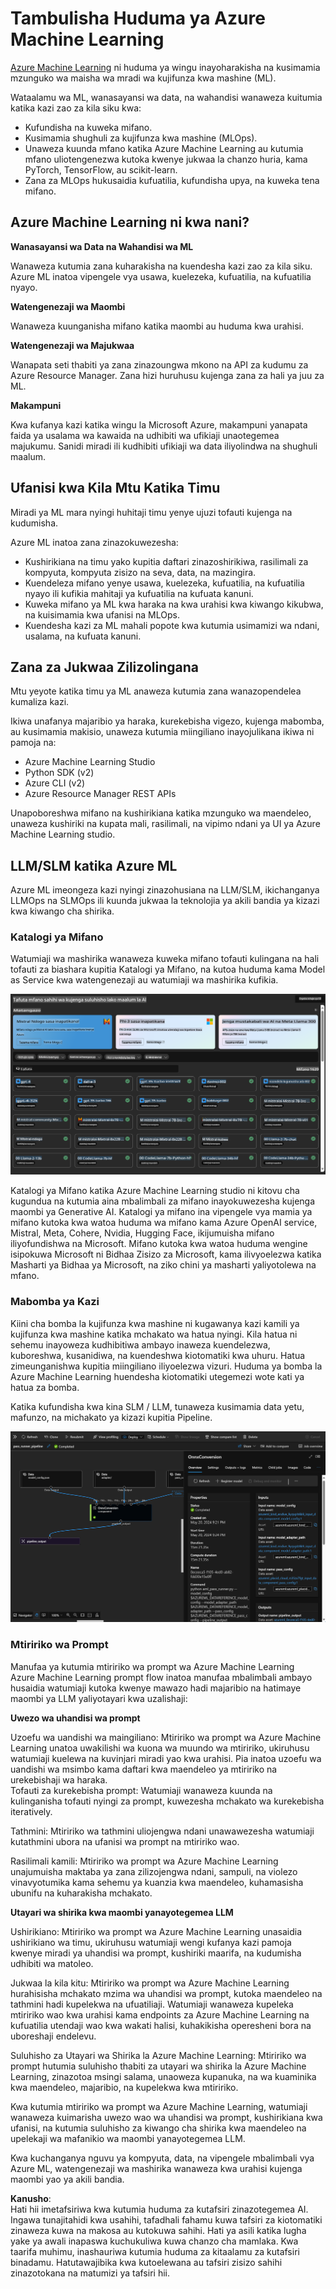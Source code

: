 # **Tambulisha Huduma ya Azure Machine Learning**

[Azure Machine Learning](https://ml.azure.com?WT.mc_id=aiml-138114-kinfeylo) ni huduma ya wingu inayoharakisha na kusimamia mzunguko wa maisha wa mradi wa kujifunza kwa mashine (ML).

Wataalamu wa ML, wanasayansi wa data, na wahandisi wanaweza kuitumia katika kazi zao za kila siku kwa:

- Kufundisha na kuweka mifano.
- Kusimamia shughuli za kujifunza kwa mashine (MLOps).
- Unaweza kuunda mfano katika Azure Machine Learning au kutumia mfano uliotengenezwa kutoka kwenye jukwaa la chanzo huria, kama PyTorch, TensorFlow, au scikit-learn.
- Zana za MLOps hukusaidia kufuatilia, kufundisha upya, na kuweka tena mifano.

## Azure Machine Learning ni kwa nani?

**Wanasayansi wa Data na Wahandisi wa ML**

Wanaweza kutumia zana kuharakisha na kuendesha kazi zao za kila siku.
Azure ML inatoa vipengele vya usawa, kuelezeka, kufuatilia, na kufuatilia nyayo.

**Watengenezaji wa Maombi**

Wanaweza kuunganisha mifano katika maombi au huduma kwa urahisi.

**Watengenezaji wa Majukwaa**

Wanapata seti thabiti ya zana zinazoungwa mkono na API za kudumu za Azure Resource Manager.
Zana hizi huruhusu kujenga zana za hali ya juu za ML.

**Makampuni**

Kwa kufanya kazi katika wingu la Microsoft Azure, makampuni yanapata faida ya usalama wa kawaida na udhibiti wa ufikiaji unaotegemea majukumu.
Sanidi miradi ili kudhibiti ufikiaji wa data iliyolindwa na shughuli maalum.

## Ufanisi kwa Kila Mtu Katika Timu

Miradi ya ML mara nyingi huhitaji timu yenye ujuzi tofauti kujenga na kudumisha.

Azure ML inatoa zana zinazokuwezesha:
- Kushirikiana na timu yako kupitia daftari zinazoshirikiwa, rasilimali za kompyuta, kompyuta zisizo na seva, data, na mazingira.
- Kuendeleza mifano yenye usawa, kuelezeka, kufuatilia, na kufuatilia nyayo ili kufikia mahitaji ya kufuatilia na kufuata kanuni.
- Kuweka mifano ya ML kwa haraka na kwa urahisi kwa kiwango kikubwa, na kuisimamia kwa ufanisi na MLOps.
- Kuendesha kazi za ML mahali popote kwa kutumia usimamizi wa ndani, usalama, na kufuata kanuni.

## Zana za Jukwaa Zilizolingana

Mtu yeyote katika timu ya ML anaweza kutumia zana wanazopendelea kumaliza kazi.

Ikiwa unafanya majaribio ya haraka, kurekebisha vigezo, kujenga mabomba, au kusimamia makisio, unaweza kutumia miingiliano inayojulikana ikiwa ni pamoja na:
- Azure Machine Learning Studio
- Python SDK (v2)
- Azure CLI (v2)
- Azure Resource Manager REST APIs

Unapoboreshwa mifano na kushirikiana katika mzunguko wa maendeleo, unaweza kushiriki na kupata mali, rasilimali, na vipimo ndani ya UI ya Azure Machine Learning studio.

## **LLM/SLM katika Azure ML**

Azure ML imeongeza kazi nyingi zinazohusiana na LLM/SLM, ikichanganya LLMOps na SLMOps ili kuunda jukwaa la teknolojia ya akili bandia ya kizazi kwa kiwango cha shirika.

### **Katalogi ya Mifano**

Watumiaji wa mashirika wanaweza kuweka mifano tofauti kulingana na hali tofauti za biashara kupitia Katalogi ya Mifano, na kutoa huduma kama Model as Service kwa watengenezaji au watumiaji wa mashirika kufikia.

![models](../../../../translated_images/models.2450411eac222e539ffb55785a8f550d01be1030bd8eb67c9c4f9ae4ca5d64be.sw.png)

Katalogi ya Mifano katika Azure Machine Learning studio ni kitovu cha kugundua na kutumia aina mbalimbali za mifano inayokuwezesha kujenga maombi ya Generative AI. Katalogi ya mifano ina vipengele vya mamia ya mifano kutoka kwa watoa huduma wa mifano kama Azure OpenAI service, Mistral, Meta, Cohere, Nvidia, Hugging Face, ikijumuisha mifano iliyofundishwa na Microsoft. Mifano kutoka kwa watoa huduma wengine isipokuwa Microsoft ni Bidhaa Zisizo za Microsoft, kama ilivyoelezwa katika Masharti ya Bidhaa ya Microsoft, na ziko chini ya masharti yaliyotolewa na mfano.

### **Mabomba ya Kazi**

Kiini cha bomba la kujifunza kwa mashine ni kugawanya kazi kamili ya kujifunza kwa mashine katika mchakato wa hatua nyingi. Kila hatua ni sehemu inayoweza kudhibitiwa ambayo inaweza kuendelezwa, kuboreshwa, kusanidiwa, na kuendeshwa kiotomatiki kwa uhuru. Hatua zimeunganishwa kupitia miingiliano iliyoelezwa vizuri. Huduma ya bomba la Azure Machine Learning huendesha kiotomatiki utegemezi wote kati ya hatua za bomba.

Katika kufundisha kwa kina SLM / LLM, tunaweza kusimamia data yetu, mafunzo, na michakato ya kizazi kupitia Pipeline.

![finetuning](../../../../translated_images/finetuning.b52e4aa971dfd8d3c668db913a2b419380533bd3a920d227ec19c078b7b3f309.sw.png)

### **Mtiririko wa Prompt**

Manufaa ya kutumia mtiririko wa prompt wa Azure Machine Learning  
Azure Machine Learning prompt flow inatoa manufaa mbalimbali ambayo husaidia watumiaji kutoka kwenye mawazo hadi majaribio na hatimaye maombi ya LLM yaliyotayari kwa uzalishaji:

**Uwezo wa uhandisi wa prompt**

Uzoefu wa uandishi wa maingiliano: Mtiririko wa prompt wa Azure Machine Learning unatoa uwakilishi wa kuona wa muundo wa mtiririko, ukiruhusu watumiaji kuelewa na kuvinjari miradi yao kwa urahisi. Pia inatoa uzoefu wa uandishi wa msimbo kama daftari kwa maendeleo ya mtiririko na urekebishaji wa haraka.  
Tofauti za kurekebisha prompt: Watumiaji wanaweza kuunda na kulinganisha tofauti nyingi za prompt, kuwezesha mchakato wa kurekebisha iteratively.  

Tathmini: Mtiririko wa tathmini uliojengwa ndani unawawezesha watumiaji kutathmini ubora na ufanisi wa prompt na mtiririko wao.  

Rasilimali kamili: Mtiririko wa prompt wa Azure Machine Learning unajumuisha maktaba ya zana zilizojengwa ndani, sampuli, na violezo vinavyotumika kama sehemu ya kuanzia kwa maendeleo, kuhamasisha ubunifu na kuharakisha mchakato.  

**Utayari wa shirika kwa maombi yanayotegemea LLM**

Ushirikiano: Mtiririko wa prompt wa Azure Machine Learning unasaidia ushirikiano wa timu, ukiruhusu watumiaji wengi kufanya kazi pamoja kwenye miradi ya uhandisi wa prompt, kushiriki maarifa, na kudumisha udhibiti wa matoleo.  

Jukwaa la kila kitu: Mtiririko wa prompt wa Azure Machine Learning hurahisisha mchakato mzima wa uhandisi wa prompt, kutoka maendeleo na tathmini hadi kupelekwa na ufuatiliaji. Watumiaji wanaweza kupeleka mtiririko wao kwa urahisi kama endpoints za Azure Machine Learning na kufuatilia utendaji wao kwa wakati halisi, kuhakikisha operesheni bora na uboreshaji endelevu.  

Suluhisho za Utayari wa Shirika la Azure Machine Learning: Mtiririko wa prompt hutumia suluhisho thabiti za utayari wa shirika la Azure Machine Learning, zinazotoa msingi salama, unaoweza kupanuka, na wa kuaminika kwa maendeleo, majaribio, na kupelekwa kwa mtiririko.  

Kwa kutumia mtiririko wa prompt wa Azure Machine Learning, watumiaji wanaweza kuimarisha uwezo wao wa uhandisi wa prompt, kushirikiana kwa ufanisi, na kutumia suluhisho za kiwango cha shirika kwa maendeleo na upelekaji wa mafanikio wa maombi yanayotegemea LLM.

Kwa kuchanganya nguvu ya kompyuta, data, na vipengele mbalimbali vya Azure ML, watengenezaji wa mashirika wanaweza kwa urahisi kujenga maombi yao ya akili bandia.

**Kanusho**:  
Hati hii imetafsiriwa kwa kutumia huduma za kutafsiri zinazotegemea AI. Ingawa tunajitahidi kwa usahihi, tafadhali fahamu kuwa tafsiri za kiotomatiki zinaweza kuwa na makosa au kutokuwa sahihi. Hati ya asili katika lugha yake ya awali inapaswa kuchukuliwa kuwa chanzo cha mamlaka. Kwa taarifa muhimu, inashauriwa kutumia huduma za kitaalamu za kutafsiri binadamu. Hatutawajibika kwa kutoelewana au tafsiri zisizo sahihi zinazotokana na matumizi ya tafsiri hii.